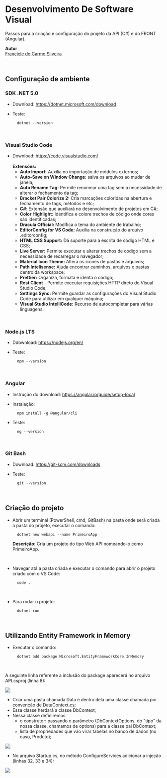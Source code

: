 # Desenvolvimento De Software Visual

Passos para a criação e configuração do projeto da API (C#) e do FRONT (Angular).

**Autor**<br>
[Franciele do Carmo Silveira](https://www.linkedin.com/in/cfrancielesilveira/)

<br>

## Configuração de ambiente

<h3>SDK .NET 5.0</h3>

* Download: https://dotnet.microsoft.com/download

* Teste:

        dotnet --version

<br>

<h3>Visual Studio Code</h3>

* Download: https://code.visualstudio.com/<br><br>
    **Extensões:**<br>
    - **Auto Import:** Auxilia no importação de módulos externos;<br>
    - **Auto-Save on Window Change:** salva os arquivos ao mudar de janela;<br>
    - **Auto Rename Tag:** Permite renomear uma tag sem a necessidade de alterar o fechamento da tag;<br>
    - **Bracket Pair Colorize 2:** Cria marcações coloridas na abertura e fechamento de tags, métodos e etc;<br>
    - **C#**: Extensão que auxiliará no desenvolvimento de projetos em C#;<br>
    - **Color Highlight:** Identifica e colore trechos de código onde cores são identificadas;<br>
    - **Dracula Official:** Modifica o tema do ambiente de trabalho;<br>
    - **EditorConfig for VS Code:** Auxilia na construção do arquivo .editorconfig;<br>
    - **HTML CSS Support:** Dá suporte para a escrita de código HTML e CSS;<br>
    - **Live Server:** Permite executar e alterar trechos de código sem a necessidade de recarregar o navegador;<br>
    - **Material Icon Theme:** Altera os ícones de pastas e arquivos;<br>
    - **Path Intelisense:** Ajuda encontrar caminhos, arquivos e pastas dentro da workspace;<br>
    - **Prettier:** Organiza, formata e identa o código;<br>
    - **Rest Client** - Permite executar requisições HTTP direto do Visual Studio Code;<br>
    - **Settings Sync:** Permite guardar as configurações do Visual Studio Code para utilizar em qualquer máquina;<br>
    - **Visual Studio IntelliCode:** Recurso de autocompletar para várias linguagens.<br>


<br>

<h3>Node.js LTS</h3>

* Ddownload: https://nodejs.org/en/

* Teste: 

        npm --version
    
<br>

<h3>Angular</h3>

* Instrução do download: https://angular.io/guide/setup-local 

* Instalação:

        npm install -g @angular/cli

* Teste: 

        ng --version
    
<br>

<h3>Git Bash</h3>

* Download: https://git-scm.com/downloads

* Teste:

        git --version
    
<br>

## Criação do projeto

* Abrir um terminal (PowerShell, cmd, GitBash) na pasta onde será criada a pasta do projeto, executar o comando:

        dotnet new webapi --name PrimeiroApp

     **Descrição:** Cria um projeto do tipo Web API nomeando-o como PrimeiroApp.
     
<br>

* Navegar atá a pasta criada e executar o comando para abrir o projeto criado com o VS Code:

        code .
        
<br>      

* Para rodar o projeto:

        dotnet run
        
<br>

## Utilizando Entity Framework in Memory

* Executar o comando:

        dotnet add package Microsoft.EntityFrameworkCore.InMemory
        
<br>

A seguinte linha referente a inclusão do package aparecerá no arquivo API.csproj (linha 8):

<img src="https://cdn.discordapp.com/attachments/848586232116412466/892206174076805180/unknown.png">

<br>

* Criar uma pasta chamada Data e dentro dela uma classe chamada por convenção de DataContext.cs;
* Essa classe herdará a classe DbContext;
* Nessa classe definiremos:
    - o construtor: passando o parâmetro (DbContextOptions, do "tipo" da nossa classe, chamamos de options) para a classe pai DbContext;
    - lista de propriedades que vão virar tabelas no banco de dados (no caso, Produto);
    
<img src="https://cdn.discordapp.com/attachments/848586232116412466/892219023943692349/unknown.png">

<br>

* No arquivo Startup.cs, no método ConfigureServices adicionar a injeção (linhas 32, 33 e 34):

<img src="https://cdn.discordapp.com/attachments/848586232116412466/892229157235335208/unknown.png">
